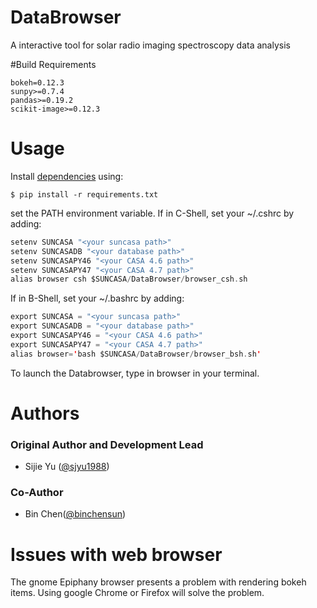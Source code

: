 # DataBrowser
A interactive tool for solar radio imaging spectroscopy data analysis

#Build Requirements
```
bokeh=0.12.3
sunpy>=0.7.4
pandas>=0.19.2
scikit-image>=0.12.3
```

# Usage
Install [dependencies](requirements.txt) using:

```
$ pip install -r requirements.txt
```

set the PATH environment variable.
If in C-Shell, set your ~/.cshrc by adding:

```swift
setenv SUNCASA "<your suncasa path>"
setenv SUNCASADB "<your database path>"
setenv SUNCASAPY46 "<your CASA 4.6 path>"
setenv SUNCASAPY47 "<your CASA 4.7 path>"
alias browser csh $SUNCASA/DataBrowser/browser_csh.sh
```

If in B-Shell, set your ~/.bashrc by adding:
```swift
export SUNCASA = "<your suncasa path>"
export SUNCASADB = "<your database path>"
export SUNCASAPY46 = "<your CASA 4.6 path>"
export SUNCASAPY47 = "<your CASA 4.7 path>"
alias browser='bash $SUNCASA/DataBrowser/browser_bsh.sh'
```

To launch the Databrowser, type in browser in your terminal.

# Authors
### Original Author and Development Lead
- Sijie Yu ([@sjyu1988](https://github.com/sjyu1988))

### Co-Author
- Bin Chen([@binchensun](https://github.com/binchensun))


# Issues with web browser
The gnome Epiphany browser presents a problem with rendering bokeh items.
Using google Chrome or Firefox will solve the problem.